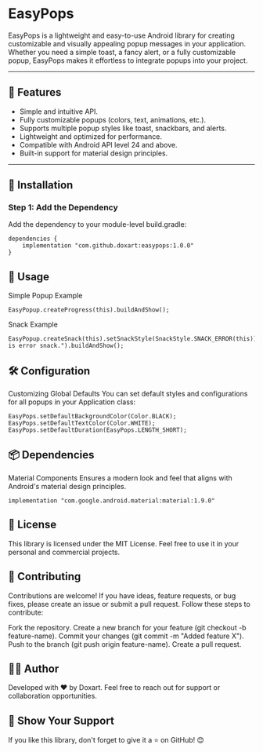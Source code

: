 # EasyPops

EasyPops is a lightweight and easy-to-use Android library for creating customizable and visually appealing popup messages in your application. Whether you need a simple toast, a fancy alert, or a fully customizable popup, EasyPops makes it effortless to integrate popups into your project.

---

## 🎉 Features

- Simple and intuitive API.
- Fully customizable popups (colors, text, animations, etc.).
- Supports multiple popup styles like toast, snackbars, and alerts.
- Lightweight and optimized for performance.
- Compatible with Android API level 24 and above.
- Built-in support for material design principles.

---

## 🚀 Installation

### Step 1: Add the Dependency

Add the dependency to your module-level build.gradle:

```
dependencies {
    implementation "com.github.doxart:easypops:1.0.0"
}
```

## 📖 Usage
Simple Popup Example

```
EasyPopup.createProgress(this).buildAndShow();
```

Snack Example

```
EasyPopup.createSnack(this).setSnackStyle(SnackStyle.SNACK_ERROR(this)).setMessage("This is error snack.").buildAndShow();
```

## 🛠️ Configuration
Customizing Global Defaults
You can set default styles and configurations for all popups in your Application class:

```
EasyPops.setDefaultBackgroundColor(Color.BLACK);
EasyPops.setDefaultTextColor(Color.WHITE);
EasyPops.setDefaultDuration(EasyPops.LENGTH_SHORT);
```

## 📦 Dependencies
Material Components
Ensures a modern look and feel that aligns with Android's material design principles.

```
implementation "com.google.android.material:material:1.9.0"
```

## 📝 License
This library is licensed under the MIT License.
Feel free to use it in your personal and commercial projects.

## 🤝 Contributing
Contributions are welcome! If you have ideas, feature requests, or bug fixes, please create an issue or submit a pull request. Follow these steps to contribute:

Fork the repository.
Create a new branch for your feature (git checkout -b feature-name).
Commit your changes (git commit -m "Added feature X").
Push to the branch (git push origin feature-name).
Create a pull request.

## 🧑‍💻 Author
Developed with ❤️ by Doxart.
Feel free to reach out for support or collaboration opportunities.

## 🌟 Show Your Support
If you like this library, don't forget to give it a ⭐ on GitHub! 😊
